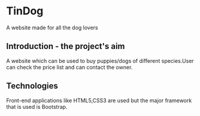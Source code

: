 
# TinDog

A website made for all the dog lovers



## Introduction - the project's aim

A website which can be used to buy puppies/dogs of different species.User can check the price list and can contact the owner.

## Technologies

Front-end applications like HTML5,CSS3 are used but the major framework that is used is Bootstrap.
